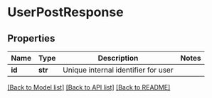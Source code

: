 # UserPostResponse

## Properties
Name | Type | Description | Notes
------------ | ------------- | ------------- | -------------
**id** | **str** | Unique internal identifier for user | 

[[Back to Model list]](../README.md#documentation-for-models) [[Back to API list]](../README.md#documentation-for-api-endpoints) [[Back to README]](../README.md)


